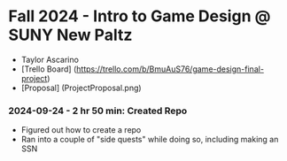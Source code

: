 # Fall 2024 - Intro to Game Design @ SUNY New Paltz
* Taylor Ascarino
* [Trello Board] (https://trello.com/b/BmuAuS76/game-design-final-project)
* [Proposal] (ProjectProposal.png)

### 2024-09-24 - 2 hr 50 min: Created Repo
* Figured out how to create a repo
* Ran into a couple of "side quests" while doing so, including making an SSN
